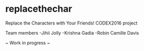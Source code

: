 # replacethechar
Replace the Characters with Your Friends! CODEX2016 project

Team members
-Jihii Jolly 
-Krishna Gadia
-Robin Camille Davis 

~ Work in progress ~
